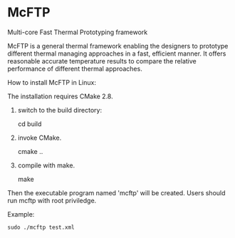 # McFTP
Multi-core Fast Thermal Prototyping framework

McFTP is a general thermal framework enabling the designers to prototype
different thermal managing approaches in a fast, efficient manner. 
It offers reasonable accurate temperature results to compare the relative 
performance of different thermal approaches.

How to install McFTP in Linux:

The installation requires CMake 2.8.
1. switch to the build directory:

	cd build
	
2. invoke CMake. 
	
	cmake ..
	
3. compile with make.
	
	make
	
Then the executable program named 'mcftp' will be created.
Users should run mcftp with root priviledge.

Example:

	sudo ./mcftp test.xml
